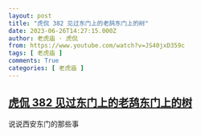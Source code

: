 ```yaml
---
layout: post
title: "虎侃 382 见过东门上的老鸹东门上的树"
date: 2023-06-26T14:27:15.000Z
author: 老虎庙 · 虎侃
from: https://www.youtube.com/watch?v=JS40jxD359c
tags: [ 老虎庙 ]
comments: True
categories: [ 老虎庙 ]
---
```

<!--1687789635000-->
[虎侃 382 见过东门上的老鸹东门上的树](https://www.youtube.com/watch?v=JS40jxD359c)
------

<div>
说说西安东门的那些事
</div>
